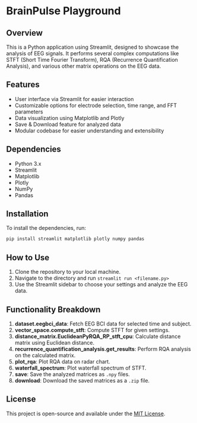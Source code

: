 # BrainPulse Playground

## Overview
This is a Python application using Streamlit, designed to showcase the analysis of EEG signals. It performs several complex computations like STFT (Short Time Fourier Transform), RQA (Recurrence Quantification Analysis), and various other matrix operations on the EEG data.

## Features
* User interface via Streamlit for easier interaction
* Customizable options for electrode selection, time range, and FFT parameters
* Data visualization using Matplotlib and Plotly
* Save & Download feature for analyzed data
* Modular codebase for easier understanding and extensibility

## Dependencies
* Python 3.x
* Streamlit
* Matplotlib
* Plotly
* NumPy
* Pandas

## Installation
To install the dependencies, run:
```bash
pip install streamlit matplotlib plotly numpy pandas
```

## How to Use
1. Clone the repository to your local machine.
2. Navigate to the directory and run `streamlit run <filename.py>`
3. Use the Streamlit sidebar to choose your settings and analyze the EEG data.

## Functionality Breakdown
1. **dataset.eegbci_data**: Fetch EEG BCI data for selected time and subject.
2. **vector_space.compute_stft**: Compute STFT for given settings.
3. **distance_matrix.EuclideanPyRQA_RP_stft_cpu**: Calculate distance matrix using Euclidean distance.
4. **recurrence_quantification_analysis.get_results**: Perform RQA analysis on the calculated matrix.
5. **plot_rqa**: Plot RQA data on radar chart.
6. **waterfall_spectrum**: Plot waterfall spectrum of STFT.
7. **save**: Save the analyzed matrices as `.npy` files.
8. **download**: Download the saved matrices as a `.zip` file.

## License
This project is open-source and available under the [MIT License](LICENSE).
